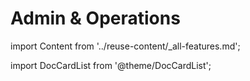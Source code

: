 # Admin & Operations

import Content from '../reuse-content/_all-features.md';

<Content />

import DocCardList from '@theme/DocCardList';

<DocCardList />